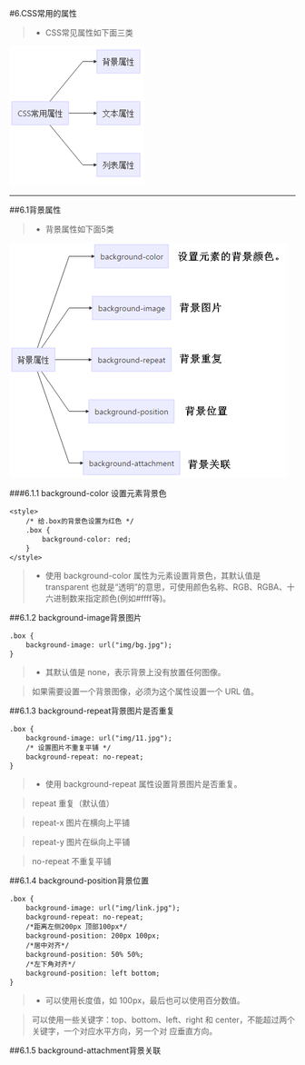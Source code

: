 #6.CSS常用的属性
> * CSS常见属性如下面三类

![](/assets/CSSchangyongshuxingg.png)
***
##6.1背景属性
> * 背景属性如下面5类

![](/assets/beijingshuxing.png)

###6.1.1 background-color 设置元素背景色
```
<style>
    /* 给.box的背景色设置为红色 */
    .box {
        background-color: red;
    }
</style>
```
> * 使用 background-color 属性为元素设置背景色，其默认值是 transparent 也就是“透明”的意思，可使用颜色名称、RGB、RGBA、十六进制数来指定颜色(例如#ffff等)。

##6.1.2 background-image背景图片


```
.box {
    background-image: url("img/bg.jpg");
}

```
> * 其默认值是 none，表示背景上没有放置任何图像。

>如果需要设置一个背景图像，必须为这个属性设置一个 URL 值。

##6.1.3 background-repeat背景图片是否重复


```
.box {
    background-image: url("img/11.jpg");
    /* 设置图片不重复平铺 */
    background-repeat: no-repeat;
}

```
> * 使用 background-repeat 属性设置背景图片是否重复。

>repeat 重复（默认值）

>repeat-x 图片在横向上平铺

>repeat-y 图片在纵向上平铺

>no-repeat 不重复平铺


##6.1.4 background-position背景位置


```
.box {
    background-image: url("img/link.jpg");
    background-repeat: no-repeat;
    /*距离左侧200px 顶部100px*/
    background-position: 200px 100px;
    /*居中对齐*/
    background-position: 50% 50%;
    /*左下角对齐*/
    background-position: left bottom;
}

```
> * 可以使用长度值，如 100px，最后也可以使用百分数值。

> 可以使用一些关键字：top、bottom、left、right 和 center，不能超过两个关键字，一个对应水平方向，另一个对 应垂直方向。

##6.1.5 background-attachment背景关联











